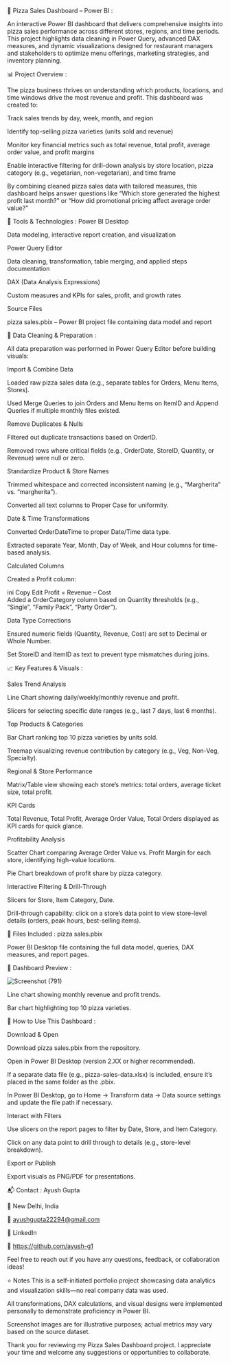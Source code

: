 🍕 Pizza Sales Dashboard – Power BI :

An interactive Power BI dashboard that delivers comprehensive insights into pizza sales performance across different stores, regions, and time periods. This project highlights data cleaning in Power Query, advanced DAX measures, and dynamic visualizations designed for restaurant managers and stakeholders to optimize menu offerings, marketing strategies, and inventory planning.

📊 Project Overview :

The pizza business thrives on understanding which products, locations, and time windows drive the most revenue and profit. This dashboard was created to:

Track sales trends by day, week, month, and region

Identify top-selling pizza varieties (units sold and revenue)

Monitor key financial metrics such as total revenue, total profit, average order value, and profit margins

Enable interactive filtering for drill-down analysis by store location, pizza category (e.g., vegetarian, non-vegetarian), and time frame

By combining cleaned pizza sales data with tailored measures, this dashboard helps answer questions like “Which store generated the highest profit last month?” or “How did promotional pricing affect average order value?”

🧰 Tools & Technologies :
Power BI Desktop


Data modeling, interactive report creation, and visualization

Power Query Editor

Data cleaning, transformation, table merging, and applied steps documentation

DAX (Data Analysis Expressions)

Custom measures and KPIs for sales, profit, and growth rates

Source Files

pizza sales.pbix – Power BI project file containing data model and report


🧹 Data Cleaning & Preparation :

All data preparation was performed in Power Query Editor before building visuals:

Import & Combine Data

Loaded raw pizza sales data (e.g., separate tables for Orders, Menu Items, Stores).

Used Merge Queries to join Orders and Menu Items on ItemID and Append Queries if multiple monthly files existed.

Remove Duplicates & Nulls

Filtered out duplicate transactions based on OrderID.

Removed rows where critical fields (e.g., OrderDate, StoreID, Quantity, or Revenue) were null or zero.

Standardize Product & Store Names

Trimmed whitespace and corrected inconsistent naming (e.g., “Margherita” vs. “margherita”).

Converted all text columns to Proper Case for uniformity.

Date & Time Transformations

Converted OrderDateTime to proper Date/Time data type.

Extracted separate Year, Month, Day of Week, and Hour columns for time-based analysis.

Calculated Columns

Created a Profit column:

ini
Copy
Edit
Profit = Revenue – Cost  
Added a OrderCategory column based on Quantity thresholds (e.g., “Single”, “Family Pack”, “Party Order”).

Data Type Corrections

Ensured numeric fields (Quantity, Revenue, Cost) are set to Decimal or Whole Number.

Set StoreID and ItemID as text to prevent type mismatches during joins.

📈 Key Features & Visuals :

Sales Trend Analysis

Line Chart showing daily/weekly/monthly revenue and profit.

Slicers for selecting specific date ranges (e.g., last 7 days, last 6 months).

Top Products & Categories

Bar Chart ranking top 10 pizza varieties by units sold.

Treemap visualizing revenue contribution by category (e.g., Veg, Non-Veg, Specialty).

Regional & Store Performance


Matrix/Table view showing each store’s metrics: total orders, average ticket size, total profit.

KPI Cards

Total Revenue, Total Profit, Average Order Value, Total Orders displayed as KPI cards for quick glance.

Profitability Analysis

Scatter Chart comparing Average Order Value vs. Profit Margin for each store, identifying high-value locations.

Pie Chart breakdown of profit share by pizza category.

Interactive Filtering & Drill-Through

Slicers for Store, Item Category, Date.

Drill-through capability: click on a store’s data point to view store-level details (orders, peak hours, best-selling items).

📂 Files Included :
pizza sales.pbix

Power BI Desktop file containing the full data model, queries, DAX measures, and report pages.


📸 Dashboard Preview :

![Screenshot (791)](https://github.com/user-attachments/assets/a24d9d5f-6409-4b74-853d-01b4702960f1)



Line chart showing monthly revenue and profit trends.


Bar chart highlighting top 10 pizza varieties.



🔧 How to Use This Dashboard :

Download & Open

Download pizza sales.pbix from the repository.

Open in Power BI Desktop (version 2.XX or higher recommended).


If a separate data file (e.g., pizza-sales-data.xlsx) is included, ensure it’s placed in the same folder as the .pbix.

In Power BI Desktop, go to Home → Transform data → Data source settings and update the file path if necessary.

Interact with Filters

Use slicers on the report pages to filter by Date, Store, and Item Category.

Click on any data point to drill through to details (e.g., store-level breakdown).

Export or Publish

Export visuals as PNG/PDF for presentations.


📬 Contact :
Ayush Gupta

📍 New Delhi, India

📧 ayushgupta22294@gmail.com

🔗 LinkedIn

🔗 https://github.com/ayush-g1

Feel free to reach out if you have any questions, feedback, or collaboration ideas!

⭐ Notes
This is a self-initiated portfolio project showcasing data analytics and visualization skills—no real company data was used.

All transformations, DAX calculations, and visual designs were implemented personally to demonstrate proficiency in Power BI.

Screenshot images are for illustrative purposes; actual metrics may vary based on the source dataset.

Thank you for reviewing my Pizza Sales Dashboard project. I appreciate your time and welcome any suggestions or opportunities to collaborate.
